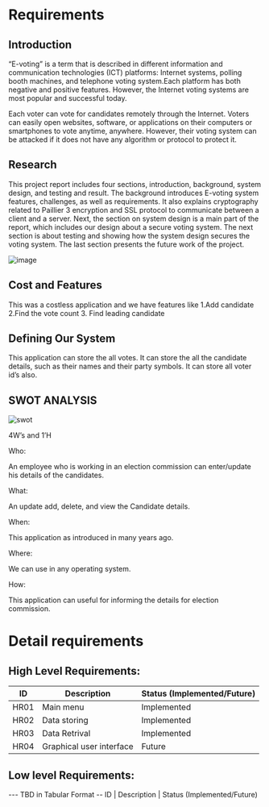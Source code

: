 # Requirements
## Introduction
 “E-voting” is a term that is described in different information and communication technologies (ICT) platforms: Internet systems, polling booth machines, and telephone voting system.Each platform has both negative and positive features. However, the Internet voting systems are most popular and successful today. 

Each voter can vote for candidates remotely through the Internet. Voters can easily open websites, software, or applications on their computers or smartphones to vote anytime, anywhere. However, their voting system can be attacked if it does not have any algorithm or protocol to protect it. 

## Research
This project report includes four sections, introduction, background, system design, and testing and result. The background introduces E-voting system features, challenges, as well as requirements. It also explains cryptography related to Paillier 3 encryption and SSL protocol to communicate between a client and a server. Next, the section on system design is a main part of the report, which includes our design about a secure voting system. The next section is about testing and showing how the system design secures the voting system. The last section presents the future work of the project.
 
 ![image](https://user-images.githubusercontent.com/62949244/114929601-a2744300-9e51-11eb-8e40-6624fba72fc7.png)

 

## Cost and Features
This was a costless application and we have features like 1.Add candidate 2.Find the vote count 
3. Find leading candidate

## Defining Our System
   This application can store the all votes. It can store the all the candidate details, such as their names and their party symbols. It can store all voter id’s also.

## SWOT ANALYSIS
   ![swot](https://user-images.githubusercontent.com/62949244/114981223-45a57680-9eab-11eb-9fe6-8fd775d3a21a.png)


4W’s and 1’H

Who:

An employee who is working in an election commission can enter/update his details of the candidates.

What:

An update add, delete, and view the Candidate details.

When:

This application as introduced in many years ago.

Where:

We can use in any operating system.

How:

This application can useful for informing the details for election commission.



# Detail requirements
## High Level Requirements:
ID    |           Description                | Status (Implemented/Future)
 -----|--------------------------------------|----------------------------
 HR01 |  Main menu                           | Implemented
 HR02 |  Data storing                        | Implemented
 HR03 |  Data Retrival                       | Implemented
 HR04 |  Graphical user interface            | Future
 

##  Low level Requirements:
--- TBD in Tabular Format 
-- ID | Description | Status (Implemented/Future)
